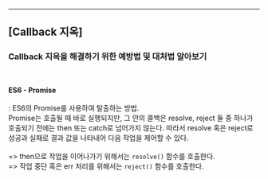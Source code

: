 ***
## **[Callback 지옥]**
### **Callback 지옥을 해결하기 위한 예방법 및 대처법 알아보기**
<br>

**ES6 - Promise** <br><br>
: ES6의 Promise를 사용하여 탈출하는 방법. <br>
Promise는 호출될 때 바로 실행되지만, 그 안의 콜백은 resolve, reject 둘 중 하나가 호출되기 전에는 then 또는 catch로 넘어가지 않는다. 따라서 resolve 혹은 reject로 성공과 실패로 결과 값을 나타내어 다음 작업을 제어할 수 있다. <br><br>
=> then으로 작업을 이어나가기 위해서는 `resolve()` 함수를 호출한다. <br>
=> 작업 중단 혹은 err 처리를 위해서는 `reject()` 함수를 호출한다.